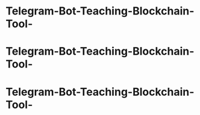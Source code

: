 # Telegram-Bot-Teaching-Blockchain-Tool-
# Telegram-Bot-Teaching-Blockchain-Tool-
# Telegram-Bot-Teaching-Blockchain-Tool-
